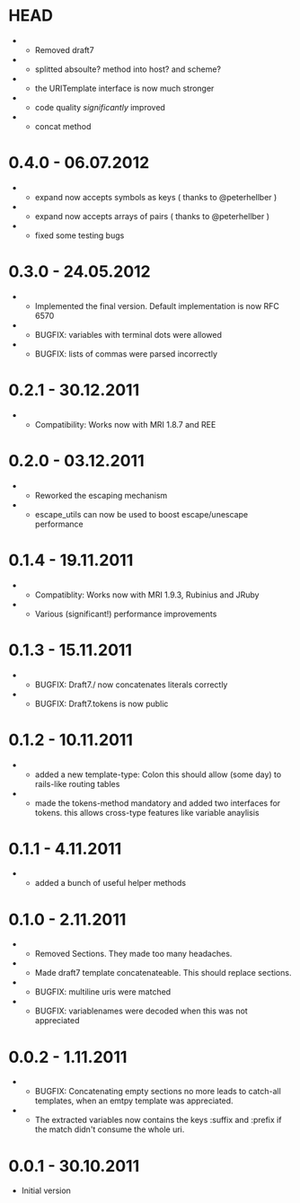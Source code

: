 # HEAD
  - - Removed draft7
  - - splitted absoulte? method into host? and scheme?
  - + the URITemplate interface is now much stronger
  - * code quality _significantly_ improved
  - + concat method

# 0.4.0 - 06.07.2012
  - + expand now accepts symbols as keys ( thanks to @peterhellber )
  - + expand now accepts arrays of pairs ( thanks to @peterhellber )
  - * fixed some testing bugs

# 0.3.0 - 24.05.2012
  - + Implemented the final version. Default implementation is now RFC 6570
  - * BUGFIX: variables with terminal dots were allowed
  - * BUGFIX: lists of commas were parsed incorrectly

# 0.2.1 - 30.12.2011
  - * Compatibility: Works now with MRI 1.8.7 and REE

# 0.2.0 - 03.12.2011
  - * Reworked the escaping mechanism
  - + escape_utils can now be used to boost escape/unescape performance

# 0.1.4 - 19.11.2011
  - * Compatiblity: Works now with MRI 1.9.3, Rubinius and JRuby
  - * Various (significant!) performance improvements

# 0.1.3 - 15.11.2011
  - * BUGFIX: Draft7./ now concatenates literals correctly
  - * BUGFIX: Draft7.tokens is now public

# 0.1.2 - 10.11.2011
  - + added a new template-type: Colon
    this should allow (some day) to  rails-like routing tables
  - + made the tokens-method mandatory and added two interfaces for tokens.
    this allows cross-type features like variable anaylisis

# 0.1.1 -  4.11.2011
  - + added a bunch of useful helper methods

# 0.1.0 -  2.11.2011
  - - Removed Sections. They made too many headaches.
  - + Made draft7 template concatenateable. This should replace sections.
  - * BUGFIX: multiline uris were matched
  - * BUGFIX: variablenames were decoded when this was not appreciated

# 0.0.2 -  1.11.2011
  - * BUGFIX: Concatenating empty sections no more leads to catch-all templates, when an emtpy template was appreciated.
  - + The extracted variables now contains the keys :suffix and :prefix if the match didn't consume the whole uri.

# 0.0.1 - 30.10.2011
  - Initial version
